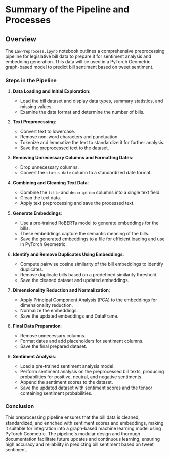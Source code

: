 # Summary of the Pipeline and Processes

## Overview

The `LawPreprocess.ipynb` notebook outlines a comprehensive preprocessing pipeline for legislative bill data to prepare it for sentiment analysis and embedding generation. This data will be used in a PyTorch Geometric graph-based model to predict bill sentiment based on tweet sentiment.

### Steps in the Pipeline

1. **Data Loading and Initial Exploration**:
   - Load the bill dataset and display data types, summary statistics, and missing values.
   - Examine the data format and determine the number of bills.

2. **Text Preprocessing**:
   - Convert text to lowercase.
   - Remove non-word characters and punctuation.
   - Tokenize and lemmatize the text to standardize it for further analysis.
   - Save the preprocessed text to the dataset.

3. **Removing Unnecessary Columns and Formatting Dates**:
   - Drop unnecessary columns.
   - Convert the `status_date` column to a standardized date format.

4. **Combining and Cleaning Text Data**:
   - Combine the `title` and `description` columns into a single text field.
   - Clean the text data.
   - Apply text preprocessing and save the processed text.

5. **Generate Embeddings**:
   - Use a pre-trained RoBERTa model to generate embeddings for the bills.
   - These embeddings capture the semantic meaning of the bills.
   - Save the generated embeddings to a file for efficient loading and use in PyTorch Geometric.

6. **Identify and Remove Duplicates Using Embeddings**:
   - Compute pairwise cosine similarity of the bill embeddings to identify duplicates.
   - Remove duplicate bills based on a predefined similarity threshold.
   - Save the cleaned dataset and updated embeddings.

7. **Dimensionality Reduction and Normalization**:
   - Apply Principal Component Analysis (PCA) to the embeddings for dimensionality reduction.
   - Normalize the embeddings.
   - Save the updated embeddings and DataFrame.

8. **Final Data Preparation**:
   - Remove unnecessary columns.
   - Format dates and add placeholders for sentiment columns.
   - Save the final prepared dataset.

9. **Sentiment Analysis**:
   - Load a pre-trained sentiment analysis model.
   - Perform sentiment analysis on the preprocessed bill texts, producing probabilities for positive, neutral, and negative sentiments.
   - Append the sentiment scores to the dataset.
   - Save the updated dataset with sentiment scores and the tensor containing sentiment probabilities.

### Conclusion

This preprocessing pipeline ensures that the bill data is cleaned, standardized, and enriched with sentiment scores and embeddings, making it suitable for integration into a graph-based machine learning model using PyTorch Geometric. The pipeline's modular design and thorough documentation facilitate future updates and continuous learning, ensuring high accuracy and reliability in predicting bill sentiment based on tweet sentiment.
